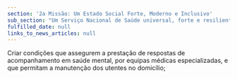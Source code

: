 ```yaml
---
section: '2a Missão: Um Estado Social Forte, Moderno e Inclusivo'
sub_section: "Um Serviço Nacional de Saúde universal, forte e resiliente"
fulfilled_date: null
links_to_news_articles: null
---
```


Criar condições que assegurem a prestação de respostas de acompanhamento em saúde mental, por equipas médicas especializadas, e que permitam a manutenção dos utentes no domicílio;